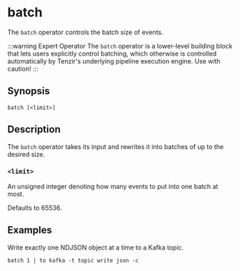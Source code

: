 # batch

The `batch` operator controls the batch size of events.

:::warning Expert Operator
The `batch` operator is a lower-level building block that lets users explicitly
control batching, which otherwise is controlled automatically by Tenzir's
underlying pipeline execution engine. Use with caution!
:::

## Synopsis

```
batch [<limit>]
```

## Description

The `batch` operator takes its input and rewrites it into batches of up to the
desired size.

### `<limit>`

An unsigned integer denoting how many events to put into one batch at most.

Defaults to 65536.

## Examples

Write exactly one NDJSON object at a time to a Kafka topic.

```
batch 1 | to kafka -t topic write json -c
```
